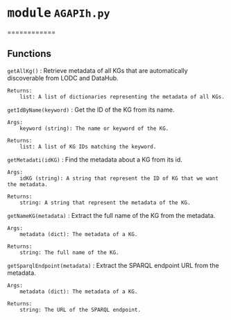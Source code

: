 # <kbd>module</kbd> `AGAPIh.py`
============

Functions
---------


`getAllKg()`
:   Retrieve metadata of all KGs that are automatically discoverable from LODC and DataHub.

    Returns:
        list: A list of dictionaries representing the metadata of all KGs.


`getIdByName(keyword)`
:   Get the ID of the KG from its name.

    Args:
        keyword (string): The name or keyword of the KG.

    Returns:
        list: A list of KG IDs matching the keyword.


`getMetadati(idKG)`
:   Find the metadata about a KG from its id.

    Args:
        idKG (string): A string that represent the ID of KG that we want the metadata.

    Returns:
        string: A string that represent the metadata of the KG.


`getNameKG(metadata)`
:   Extract the full name of the KG from the metadata.

    Args:
        metadata (dict): The metadata of a KG.

    Returns:
        string: The full name of the KG.


`getSparqlEndpoint(metadata)`
:   Extract the SPARQL endpoint URL from the metadata.

    Args:
        metadata (dict): The metadata of a KG.

    Returns:
        string: The URL of the SPARQL endpoint.

